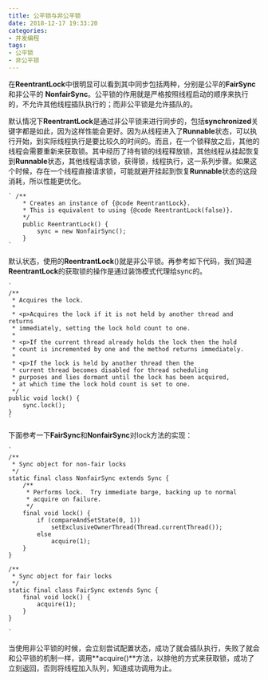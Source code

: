 ```yaml
---
title: 公平锁与非公平锁
date: 2018-12-17 19:33:20
categories: 
- 并发编程
tags:
- 公平锁
- 非公平锁
---
```

在**ReentrantLock**中很明显可以看到其中同步包括两种，分别是公平的**FairSync** 和非公平的 **NonfairSync**。公平锁的作用就是严格按照线程启动的顺序来执行的，不允许其他线程插队执行的；而非公平锁是允许插队的。

默认情况下**ReentrantLock**是通过非公平锁来进行同步的，包括**synchronized**关键字都是如此，因为这样性能会更好。因为从线程进入了**Runnable**状态，可以执行开始，到实际线程执行是要比较久的时间的。而且，在一个锁释放之后，其他的线程会需要重新来获取锁。其中经历了持有锁的线程释放锁，其他线程从挂起恢复到**Runnable**状态，其他线程请求锁，获得锁，线程执行，这一系列步骤。如果这个时候，存在一个线程直接请求锁，可能就避开挂起到恢复**Runnable**状态的这段消耗，所以性能更优化。


 	
    ` /**
     	* Creates an instance of {@code ReentrantLock}.
     	* This is equivalent to using {@code ReentrantLock(false)}.
    	*/
	    public ReentrantLock() {
	        sync = new NonfairSync();
	    }
	`

默认状态，使用的**ReentrantLock**()就是非公平锁。再参考如下代码，我们知道**ReentrantLock**的获取锁的操作是通过装饰模式代理给sync的。

 
    `
	/**
     * Acquires the lock.
     *
     * <p>Acquires the lock if it is not held by another thread and returns
     * immediately, setting the lock hold count to one.
     *
     * <p>If the current thread already holds the lock then the hold
     * count is incremented by one and the method returns immediately.
     *
     * <p>If the lock is held by another thread then the
     * current thread becomes disabled for thread scheduling
     * purposes and lies dormant until the lock has been acquired,
     * at which time the lock hold count is set to one.
     */
    public void lock() {
        sync.lock();
    }
	`
下面参考一下**FairSync**和**NonfairSync**对lock方法的实现：

    `
 	/**
     * Sync object for non-fair locks
     */
    static final class NonfairSync extends Sync {
        /**
         * Performs lock.  Try immediate barge, backing up to normal
         * acquire on failure.
         */
        final void lock() {
            if (compareAndSetState(0, 1))
                setExclusiveOwnerThread(Thread.currentThread());
            else
                acquire(1);
        }
    }

    /**
     * Sync object for fair locks
     */
    static final class FairSync extends Sync {
        final void lock() {
            acquire(1);
        }
    }

	`
当使用非公平锁的时候，会立刻尝试配置状态，成功了就会插队执行，失败了就会和公平锁的机制一样，调用**acquire()**方法，以排他的方式来获取锁，成功了立刻返回，否则将线程加入队列，知道成功调用为止。